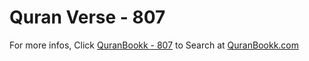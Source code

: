 # Quran Verse - 807 

For more infos, Click [QuranBookk - 807](https://www.quranbookk.com/quran/search?q=807) to Search at [QuranBookk.com](http://quranbookk.com/)